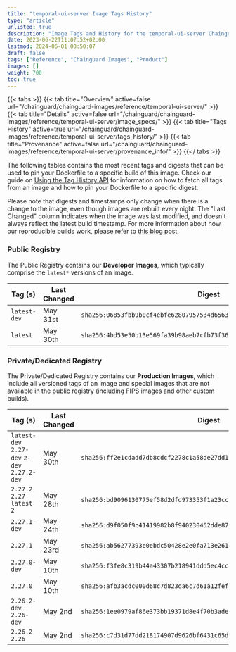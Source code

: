 ```yaml
---
title: "temporal-ui-server Image Tags History"
type: "article"
unlisted: true
description: "Image Tags and History for the temporal-ui-server Chainguard Image"
date: 2023-06-22T11:07:52+02:00
lastmod: 2024-06-01 00:50:07
draft: false
tags: ["Reference", "Chainguard Images", "Product"]
images: []
weight: 700
toc: true
---
```


{{< tabs >}}
{{< tab title="Overview" active=false url="/chainguard/chainguard-images/reference/temporal-ui-server/" >}}
{{< tab title="Details" active=false url="/chainguard/chainguard-images/reference/temporal-ui-server/image_specs/" >}}
{{< tab title="Tags History" active=true url="/chainguard/chainguard-images/reference/temporal-ui-server/tags_history/" >}}
{{< tab title="Provenance" active=false url="/chainguard/chainguard-images/reference/temporal-ui-server/provenance_info/" >}}
{{</ tabs >}}

The following tables contains the most recent tags and digests that can be used to pin your Dockerfile to a specific build of this image. Check our guide on [Using the Tag History API](/chainguard/chainguard-images/using-the-tag-history-api/) for information on how to fetch all tags from an image and how to pin your Dockerfile to a specific digest.

Please note that digests and timestamps only change when there is a change to the image, even though images are rebuilt every night. The "Last Changed" column indicates when the image was last modified, and doesn't always reflect the latest build timestamp. For more information about how our reproducible builds work, please refer to [this blog post](https://www.chainguard.dev/unchained/reproducing-chainguards-reproducible-image-builds).

### Public Registry
The Public Registry contains our **Developer Images**, which typically comprise the `latest*` versions of an image.

| Tag (s)       | Last Changed | Digest                                                                    |
|---------------|--------------|---------------------------------------------------------------------------|
|  `latest-dev` | May 31st     | `sha256:06853fbb9b0cf4ebfe62807957534d6563d3261527ff5978f11486582bfa4a89` |
|  `latest`     | May 30th     | `sha256:4bd53e50b13e569fa39b98aeb7cfb73f364c5c3c4d41287ec9ae6daaba90b2ae` |


### Private/Dedicated Registry
The Private/Dedicated Registry contains our **Production Images**, which include all versioned tags of an image and special images that are not available in the public registry (including FIPS images and other custom builds).

| Tag (s)                                       | Last Changed | Digest                                                                    |
|-----------------------------------------------|--------------|---------------------------------------------------------------------------|
|  `latest-dev` `2.27-dev` `2-dev` `2.27.2-dev` | May 30th     | `sha256:ff2e1cdadd7db8cdcf2278c1a58de27dd1109afc811158c3e97bfe599fcd39e0` |
|  `2.27.2` `2.27` `latest` `2`                 | May 28th     | `sha256:bd9096130775ef58d2dfd973353f1a23cc17ec8d0217f85353dc783f3dbf148a` |
|  `2.27.1-dev`                                 | May 24th     | `sha256:d9f050f9c41419982b8f940230452dde870f68d66b04be47df36aa0d0bc87f21` |
|  `2.27.1`                                     | May 23rd     | `sha256:ab56277393e0ebdc50428e2e0fa713e2615c50333f8b2daff583279faba6c709` |
|  `2.27.0-dev`                                 | May 10th     | `sha256:f3fe8c319b44a43307b218941ddd5ec4cc0377b85a416f7bb99a028d5f672be5` |
|  `2.27.0`                                     | May 10th     | `sha256:afb3acdc000d68c7d823da6c7d61a12fef092b60081022a35f194b28b9eba9d0` |
|  `2.26.2-dev` `2.26-dev`                      | May 2nd      | `sha256:1ee0979af86e373bb19371d8e4f70b3adeae8929f0c0b905eb0ec6db7534dbf0` |
|  `2.26.2` `2.26`                              | May 2nd      | `sha256:c7d31d77dd218174907d9626bf6431c65d41767b77594dc4f1631d66e7249015` |

